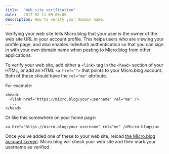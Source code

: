 ```yaml
---
title:  "Web site verification"
date:   2017-02-11 09:00:00
description: How to verify your domain name.
---
```


Verifying your web site tells Micro.blog that your user is the owner of the web site URL in your account profile. This helps users who are viewing your profile page, and also enables IndieAuth authentication so that you can sign in with your own domain name when posting to Micro.blog from other applications.

To verify your web site, add either a `<link>` tag in the `<head>` section of your HTML, or add an HTML `<a href="">` that points to your Micro.blog account. Both of these should have the `rel="me"` attribute.

For example:

```
<head>
  <link href="https://micro.blog/your-username" rel="me" />
  ...
</head>
```

Or like this somewhere on your home page:

```
<a href="https://micro.blog/your-username" rel="me" />Micro.blog</a>
```

Once you've added one of these to your web site, reload [the Micro.blog account screen](https://micro.blog/account). Micro.blog will check your web site and then mark your username as verified.